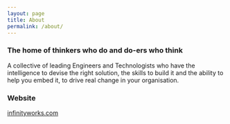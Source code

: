 ```yaml
---
layout: page
title: About
permalink: /about/
---
```


### The home of thinkers who do and do-ers who think

A collective of leading Engineers and Technologists who have the intelligence to devise the right solution, the skills to build it and the ability to help you embed it, to drive real change in your organisation.

### Website

[infinityworks.com](https://www.infinityworks.com)
